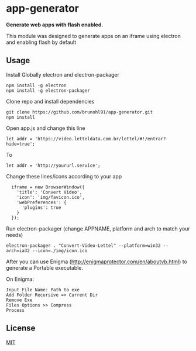 # app-generator

**Generate web apps with flash enabled.**

This module was designed to generate apps on an iframe using electron and enabling flash by default

## Usage

Install Globally electron and electron-packager
```
npm install -g electron
npm install -g electron-packager
```

Clone repo and install dependencies
```
git clone https://github.com/brunohl91/app-generator.git
npm install
```

Open app.js and change this line
```
let addr = 'https://video.letteldata.com.br/lettel/#!/entrar?hide=true';
```
To
```
let addr = 'http://yoururl.service';
```
Change these lines/icons according to your app
```
  iframe = new BrowserWindow({
    'title': 'Convert Video',
    'icon': 'img/favicon.ico',
    'webPreferences': {
      'plugins': true
    }
  });
```

Run electron-packager (change APPNAME, platform and arch to match your needs)
```
electron-packager . "Convert-Video-Lettel" --platform=win32 --arch=ia32 --icon=./img/icon.ico
```

After you can use Enigma (http://enigmaprotector.com/en/aboutvb.html) to generate a Portable executable.

On Enigma:
```
Input File Name: Path to exe
Add Folder Recursive => Current Dir
Remove Exe
Files Options >> Compress
Process
```

## License

[MIT](LICENSE.md)
